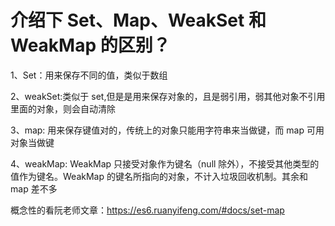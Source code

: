 

# 介绍下 Set、Map、WeakSet 和 WeakMap 的区别？

1、Set：用来保存不同的值，类似于数组

2、weakSet:类似于 set,但是是用来保存对象的，且是弱引用，弱其他对象不引用里面的对象，则会自动清除

3、map: 用来保存键值对的，传统上的对象只能用字符串来当做键，而 map 可用对象当做键

4、weakMap: WeakMap 只接受对象作为键名（null 除外），不接受其他类型的值作为键名。WeakMap 的键名所指向的对象，不计入垃圾回收机制。其余和 map 差不多

概念性的看阮老师文章：https://es6.ruanyifeng.com/#docs/set-map